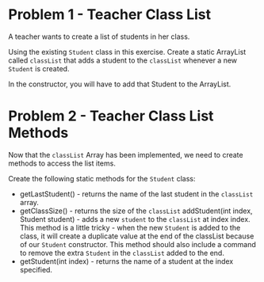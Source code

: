 # Problem 1 - Teacher Class List
A teacher wants to create a list of students in her class.

Using the existing `Student` class in this exercise. Create a static ArrayList called `classList` that adds a student to the `classList` whenever a new `Student` is created.

In the constructor, you will have to add that Student to the ArrayList.

# Problem 2 - Teacher Class List Methods
Now that the `classList` Array has been implemented, we need to create methods to access the list items.

Create the following static methods for the `Student` class:

- getLastStudent() - returns the name of the last student in the `classList` array.
- getClassSize() - returns the size of the `classList`
addStudent(int index, Student student) - adds a new `student` to the `classList` at index index. This method is a little tricky - when the new `Student` is added to the class, it will create a duplicate value at the end of the classList because of our `Student` constructor. This method should also include a command to remove the extra `Student` in the `classList` added to the end.
- getStudent(int index) - returns the name of a student at the index specified.